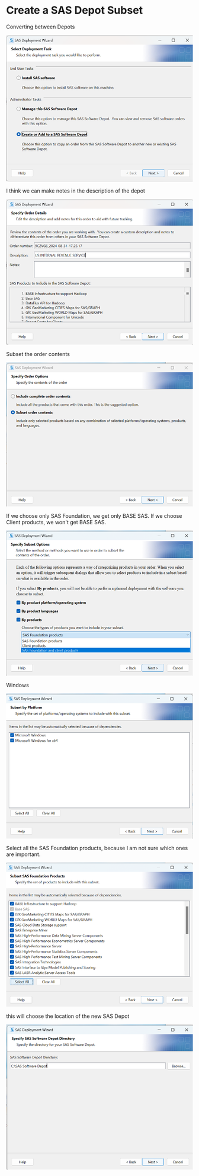 
# Create a SAS Depot Subset 

Converting between Depots

![Converting between Depots](./images/Create_or_add_softwaredepot.png)    

I think we can make notes in the description of the depot  

![aalll](./images/ConfirmOrderDetails.png)               

Subset the order contents          

![aalll](./images/Subset_Order.png)                              

If we choose only SAS Foundation, we get only BASE SAS. If we choose Client products, we won't get BASE SAS.

![aalll](./images/SASFoundations_Clients.png)                   

Windows

![aalll](./images/select_Windows.png)                           

Select all the SAS Foundation products, because I am not sure which ones are important. 

![aalll](./images/SelectSASFoundation.png)      

this will choose the location of the new SAS Depot

![aalll](./images/New_Depot.png)  